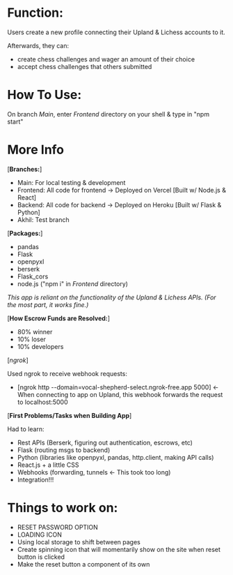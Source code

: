 # Function:
Users create a new profile connecting their Upland & Lichess accounts to it.

Afterwards, they can: 
 - create chess challenges and wager an amount of their choice
 - accept chess challenges that others submitted

# How To Use:
On branch *Main*, enter *Frontend* directory on your shell & type in "npm start"

# More Info
[**Branches:**]
 - Main: For local testing & development
 - Frontend: All code for frontend -> Deployed on Vercel   [Built w/ Node.js & React]
 - Backend: All code for backend -> Deployed on Heroku     [Built w/ Flask & Python]
 - Akhil: Test branch

[**Packages:**]
 - pandas
 - Flask
 - openpyxl
 - berserk
 - Flask_cors
 - node.js ("npm i" in *Frontend* directory)


*This app is reliant on the functionality of the Upland & Lichess APIs. (For the most part, it works fine.)*


[**How Escrow Funds are Resolved:**]
 - 80% winner
 - 10% loser
 - 10% developers


[*ngrok*]

Used ngrok to receive webhook requests: 
- [ngrok http --domain=vocal-shepherd-select.ngrok-free.app 5000]     <- When connecting to app on Upland, this webhook forwards the request to localhost:5000


[**First Problems/Tasks when Building App**]

Had to learn:
 - Rest APIs (Berserk, figuring out authentication, escrows, etc)
 - Flask (routing msgs to backend)
 - Python (libraries like openpyxl, pandas, http.client, making API calls)
 - React.js + a little CSS
 - Webhooks (forwarding, tunnels  <- This took too long)
 - Integration!!!


# Things to work on:
- RESET PASSWORD OPTION
- LOADING ICON
- Using local storage to shift between pages
- Create spinning icon that will momentarily show on the site when reset button is clicked
- Make the reset button a component of its own
